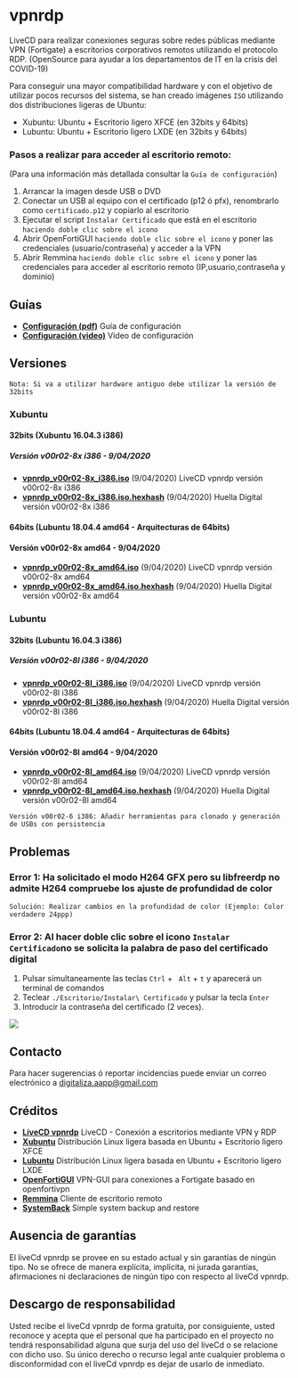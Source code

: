 # vpnrdp
LiveCD para realizar conexiones seguras sobre redes públicas mediante VPN (Fortigate) a escritorios corporativos remotos utilizando el protocolo RDP.
(OpenSource para ayudar a los departamentos de IT en la crisis del COVID-19)

Para conseguir una mayor compatibilidad hardware y con el objetivo de utilizar pocos recursos del sistema, se han creado imágenes `ISO` utilizando dos distribuciones ligeras de Ubuntu:

- Xubuntu: Ubuntu + Escritorio ligero XFCE (en 32bits y 64bits)
- Lubuntu: Ubuntu + Escritorio ligero LXDE (en 32bits y 64bits)

### Pasos a realizar para acceder al escritorio remoto:

 (Para una información más detallada consultar la `Guía de configuración`)
 
  1. Arrancar la imagen desde USB o DVD
  2. Conectar un USB al equipo con el certificado (p12 ó pfx), renombrarlo como `certificado.p12` y copiarlo al escritorio
  3. Ejecutar el script `Instalar Certificado` que está en el escritorio `haciendo doble clic sobre el icono`
  4. Abrir OpenFortiGUI `haciendo doble clic sobre el icono` y poner las credenciales (usuario/contraseña) y acceder a la VPN
  5. Abrir Remmina `haciendo doble clic sobre el icono` y poner las credenciales para acceder al escritorio remoto (IP,usuario,contraseña y dominio)

## Guías

- [**Configuración (pdf)**](https://github.com/digitaliza-aapp/vpnrdp/blob/master/vpnrdp_v00r02-3.pdf?raw=yes) Guía de configuración
- [**Configuración (video)**](https://github.com/digitaliza-aapp/vpnrdp/blob/master/VPNRDP.webm?raw=yes) Vídeo de configuración

## Versiones

   `Nota: Si va a utilizar hardware antiguo debe utilizar la versión de 32bits`

### Xubuntu

#### 32bits (Xubuntu 16.04.3 i386)

##### Versión v00r02-8x i386 - 9/04/2020

- [**vpnrdp_v00r02-8x_i386.iso**](https://drive.google.com/file/d/1fRM5PWdOmFYDIsWvUjNOPnzTAPEMaxly/view?usp=sharing) (9/04/2020) LiveCD vpnrdp versión v00r02-8x i386 
- [**vpnrdp_v00r02-8x_i386.iso.hexhash**](https://github.com/digitaliza-aapp/vpnrdp/blob/master/vpnrdp_v00r02-8x_i386.iso.hexhash?raw=yes) (9/04/2020) Huella Digital versión v00r02-8x i386  
 

#### 64bits (Lubuntu 18.04.4 amd64 - Arquitecturas de 64bits)

#### Versión v00r02-8x amd64 - 9/04/2020

- [**vpnrdp_v00r02-8x_amd64.iso**](https://drive.google.com/file/d/1VI78GwuafvOn5iqThvObzV8_r5dW2MXC/view?usp=sharing) (9/04/2020) LiveCD vpnrdp versión v00r02-8x amd64 
- [**vpnrdp_v00r02-8x_amd64.iso.hexhash**](https://github.com/digitaliza-aapp/vpnrdp/blob/master/vpnrdp_v00r02-8x_amd64.iso.hexhash?raw=yes) (9/04/2020) Huella Digital versión v00r02-8x amd64

 
### Lubuntu

#### 32bits (Lubuntu 16.04.3 i386)

##### Versión v00r02-8l i386 - 9/04/2020

- [**vpnrdp_v00r02-8l_i386.iso**](https://drive.google.com/file/d/1vSydLWYLegCkk1uDnXZK72AETPfnGPQ3/view?usp=sharing) (9/04/2020) LiveCD vpnrdp versión v00r02-8l i386 
- [**vpnrdp_v00r02-8l_i386.iso.hexhash**](https://github.com/digitaliza-aapp/vpnrdp/blob/master/vpnrdp_v00r02-8l_i386.iso.hexhash?raw=yes) (9/04/2020) Huella Digital versión v00r02-8l i386  
 

#### 64bits (Lubuntu 18.04.4 amd64 - Arquitecturas de 64bits)

#### Versión v00r02-8l amd64 - 9/04/2020

- [**vpnrdp_v00r02-8l_amd64.iso**](https://drive.google.com/file/d/1nSl3EVLcerXn0rP18SIJEziThkzNPaR7/view?usp=sharing) (9/04/2020) LiveCD vpnrdp versión v00r02-8l amd64 
- [**vpnrdp_v00r02-8l_amd64.iso.hexhash**](https://github.com/digitaliza-aapp/vpnrdp/blob/master/vpnrdp_v00r02-8l_amd64.iso.hexhash?raw=yes) (9/04/2020) Huella Digital versión v00r02-8l amd64

 `Versión v00r02-6 i386: Añadir herramientas para clonado y generación de USBs con persistencia`
 
## Problemas

### Error 1: Ha solicitado el modo H264 GFX pero su libfreerdp no admite H264 compruebe los ajuste de profundidad de color
  ```Solución: Realizar cambios en la profundidad de color (Ejemplo: Color verdadero 24ppp)```

### Error 2: Al hacer doble clic sobre el icono `Instalar Certificado`no se solicita la palabra de paso del certificado digital

  1. Pulsar simultaneamente las teclas `Ctrl` + ` Alt` + `t` y aparecerá un terminal de comandos
  2. Teclear `./Escritorio/Instalar\ Certificado` y pulsar la tecla `Enter`
  3. Introducir la contraseña del certificado (2 veces).
  
  ![](imagenes/Terminal_Instalar_Certificado_01.png)

## Contacto

Para hacer sugerencias ó reportar incidencias puede enviar un correo electrónico a digitaliza.aapp@gmail.com  

## Créditos

- [**LiveCD vpnrdp**](https://github.com/digitaliza-aapp/vpnrdp/blob/master/README.md) LiveCD - Conexión a escritorios mediante VPN y RDP
- [**Xubuntu**](https://xubuntu.org/)	Distribución Linux ligera basada en Ubuntu + Escritorio ligero XFCE
- [**Lubuntu**](https://lubuntu.net/)	Distribución Linux ligera basada en Ubuntu + Escritorio ligero LXDE
- [**OpenFortiGUI**](https://github.com/theinvisible/openfortigui) VPN-GUI para conexiones a Fortigate basado en
openfortivpn
- [**Remmina**](https://remmina.org/)	Cliente de escritorio remoto
- [**SystemBack**](https://sourceforge.net/projects/systemback/) Simple system backup and restore	

## Ausencia de garantías

El liveCd vpnrdp se provee en su estado actual y sin garantías de ningún tipo. No se ofrece de manera explícita, implicita, ni jurada garantías, afirmaciones ni declaraciones de ningún tipo con respecto al liveCd vpnrdp.

## Descargo de responsabilidad

Usted recibe el liveCd vpnrdp de forma gratuita, por consiguiente, usted reconoce y acepta que el personal que ha participado en el proyecto no tendrá responsabilidad alguna que surja del uso del liveCd o se relacione con dicho uso. Su único derecho o recurso legal ante cualquier problema o disconformidad con el liveCd vpnrdp es dejar de usarlo de inmediato. 
